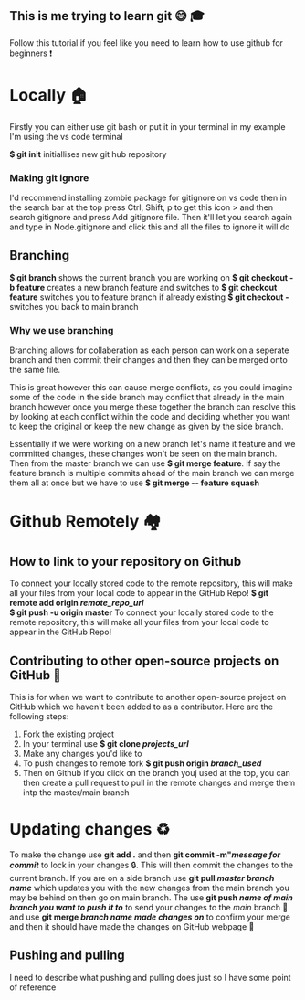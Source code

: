 ## This is me trying to learn git 😅 🎓
Follow this tutorial if you feel like you need to learn how to use github for beginners ❗


# Locally 🏠

Firstly you can either use git bash or put it in your terminal in my example I'm using the vs code terminal

**$ git init**
initiallises new git hub repository

### Making git ignore
I'd recommend installing zombie package for gitignore on vs code
then in the search bar at the top press Ctrl, Shift, p to get this icon > and then search gitignore and press Add gitignore file. Then it'll let you search again and type in
Node.gitignore and click this and all the files to ignore it will do

## Branching

**$ git branch** shows the current branch you are working on
**$ git checkout -b feature** creates a new branch feature and switches to
**$ git checkout feature** switches you to feature branch if already existing
**$ git checkout -** switches you back to main branch

### Why we use branching
Branching allows for collaberation as each person can work on a seperate branch and then commit their changes and then they can be merged onto the same file.

This is great however this can cause merge conflicts, as you could imagine some of the code in the side branch may conflict that already in the main branch however once you merge these together the branch 
can resolve this by looking at each conflict within the code and deciding whether you want to keep the original or keep the new change as given by the side branch.

Essentially if we were working on a new branch let's name it feature and we committed changes, these changes won't be seen on the main branch. Then from the master branch we can use
**$ git merge feature**. 
If say the feature branch is multiple commits ahead of the main branch we can merge them all at once but we have to use **$ git merge -- feature squash**


# Github Remotely 🏘️

## How to link to your repository on Github
To connect your locally stored code to the remote repository, this will make all your files from your local code to appear in the GitHub Repo!
**$ git remote add origin *remote_repo_url***   
**$ git push -u origin master**
To connect your locally stored code to the remote repository, this will make all your files from your local code to appear in the GitHub Repo!

## Contributing to other open-source projects on GitHub 🤝
This is for when we want to contribute to another open-source project on GitHub which we haven't been added to as a contributor.
Here are the following steps:
1. Fork the existing project
2. In your terminal use **$ git clone *projects_url***
3. Make any changes you'd like to
4. To push changes to remote fork **$ git push origin *branch_used***
5. Then on Github if you click on the branch youj used at the top, you can then create a pull request to pull in the remote changes and merge them intp the master/main branch

# Updating changes ♻️
To make the change use **git add .** and then **git commit -m"*message for commit*** to lock in your changes 🔒. This will then commit the changes to the current branch. If you are on a side branch use **git pull *master branch name*** which updates you with the new changes from the main branch you may be behind on then go on main branch. The use **git push *name of main branch you want to push it to*** to send your changes to the *main* branch 💌 and use **git merge *branch name made changes on*** to confirm your merge and then it should have made the changes on GitHub webpage 💯
## Pushing and pulling
I need to describe what pushing and pulling does just so I have some point of reference


